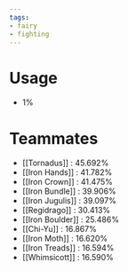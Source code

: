 ```yaml
---
tags:
- fairy
- fighting
---
```

# Usage
- 1%
# Teammates
- [[Tornadus]] : 45.692%
- [[Iron Hands]] : 41.782%
- [[Iron Crown]] : 41.475%
- [[Iron Bundle]] : 39.906%
- [[Iron Jugulis]] : 39.097%
- [[Regidrago]] : 30.413%
- [[Iron Boulder]] : 25.486%
- [[Chi-Yu]] : 16.867%
- [[Iron Moth]] : 16.620%
- [[Iron Treads]] : 16.594%
- [[Whimsicott]] : 16.590%